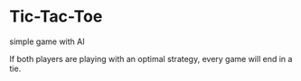 Tic-Tac-Toe
===========

simple game with AI

If both players are playing with an optimal strategy, every game will end in a tie.
